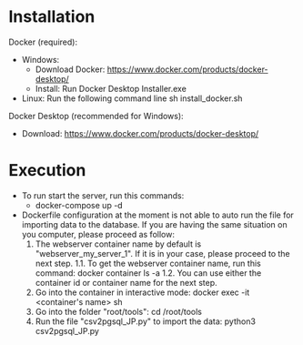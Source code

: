 # Installation
Docker (required):
  - Windows:
    + Download Docker: https://www.docker.com/products/docker-desktop/
    + Install: Run Docker Desktop Installer.exe
  - Linux: Run the following command line
    sh install_docker.sh

Docker Desktop (recommended for Windows):
  - Download: https://www.docker.com/products/docker-desktop/

# Execution
  - To run start the server, run this commands:
    + docker-compose up -d
  - Dockerfile configuration at the moment is not able to auto run the file for importing data to the database. If you are having the same situation on you computer, please proceed as follow:
    1. The webserver container name by default is "webserver_my_server_1". If it is in your case, please proceed to the next step.
      1.1. To get the webserver container name, run this command: docker container ls -a
      1.2. You can use either the container id or container name for the next step.
    2. Go into the container in interactive mode: docker exec -it <container's name> sh
    3. Go into the folder "root/tools": cd /root/tools
    4. Run the file "csv2pgsql_JP.py" to import the data: python3 csv2pgsql_JP.py